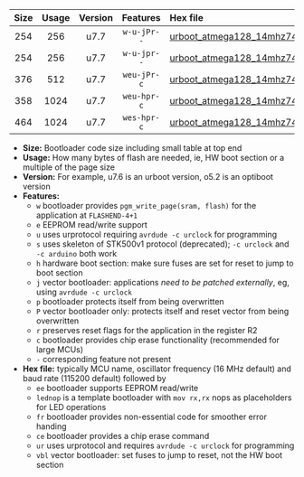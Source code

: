 |Size|Usage|Version|Features|Hex file|
|:-:|:-:|:-:|:-:|:--|
|254|256|u7.7|`w-u-jPr--`|[urboot_atmega128_14mhz7456_230400bps_lednop_ur_vbl.hex](https://raw.githubusercontent.com/stefanrueger/urboot.hex/main/mcus/atmega128/fcpu_14mhz7456/230400_bps/urboot_atmega128_14mhz7456_230400bps_lednop_ur_vbl.hex)|
|254|256|u7.7|`w-u-jpr--`|[urboot_atmega128_14mhz7456_230400bps_lednop_fr_ur_vbl.hex](https://raw.githubusercontent.com/stefanrueger/urboot.hex/main/mcus/atmega128/fcpu_14mhz7456/230400_bps/urboot_atmega128_14mhz7456_230400bps_lednop_fr_ur_vbl.hex)|
|376|512|u7.7|`weu-jPr-c`|[urboot_atmega128_14mhz7456_230400bps_ee_lednop_fr_ce_ur_vbl.hex](https://raw.githubusercontent.com/stefanrueger/urboot.hex/main/mcus/atmega128/fcpu_14mhz7456/230400_bps/urboot_atmega128_14mhz7456_230400bps_ee_lednop_fr_ce_ur_vbl.hex)|
|358|1024|u7.7|`weu-hpr-c`|[urboot_atmega128_14mhz7456_230400bps_ee_lednop_fr_ce_ur.hex](https://raw.githubusercontent.com/stefanrueger/urboot.hex/main/mcus/atmega128/fcpu_14mhz7456/230400_bps/urboot_atmega128_14mhz7456_230400bps_ee_lednop_fr_ce_ur.hex)|
|464|1024|u7.7|`wes-hpr-c`|[urboot_atmega128_14mhz7456_230400bps_ee_lednop_fr_ce.hex](https://raw.githubusercontent.com/stefanrueger/urboot.hex/main/mcus/atmega128/fcpu_14mhz7456/230400_bps/urboot_atmega128_14mhz7456_230400bps_ee_lednop_fr_ce.hex)|

- **Size:** Bootloader code size including small table at top end
- **Usage:** How many bytes of flash are needed, ie, HW boot section or a multiple of the page size
- **Version:** For example, u7.6 is an urboot version, o5.2 is an optiboot version
- **Features:**
  + `w` bootloader provides `pgm_write_page(sram, flash)` for the application at `FLASHEND-4+1`
  + `e` EEPROM read/write support
  + `u` uses urprotocol requiring `avrdude -c urclock` for programming
  + `s` uses skeleton of STK500v1 protocol (deprecated); `-c urclock` and `-c arduino` both work
  + `h` hardware boot section: make sure fuses are set for reset to jump to boot section
  + `j` vector bootloader: applications *need to be patched externally*, eg, using `avrdude -c urclock`
  + `p` bootloader protects itself from being overwritten
  + `P` vector bootloader only: protects itself and reset vector from being overwritten
  + `r` preserves reset flags for the application in the register R2
  + `c` bootloader provides chip erase functionality (recommended for large MCUs)
  + `-` corresponding feature not present
- **Hex file:** typically MCU name, oscillator frequency (16 MHz default) and baud rate (115200 default) followed by
  + `ee` bootloader supports EEPROM read/write
  + `lednop` is a template bootloader with `mov rx,rx` nops as placeholders for LED operations
  + `fr` bootloader provides non-essential code for smoother error handing
  + `ce` bootloader provides a chip erase command
  + `ur` uses urprotocol and requires `avrdude -c urclock` for programming
  + `vbl` vector bootloader: set fuses to jump to reset, not the HW boot section
